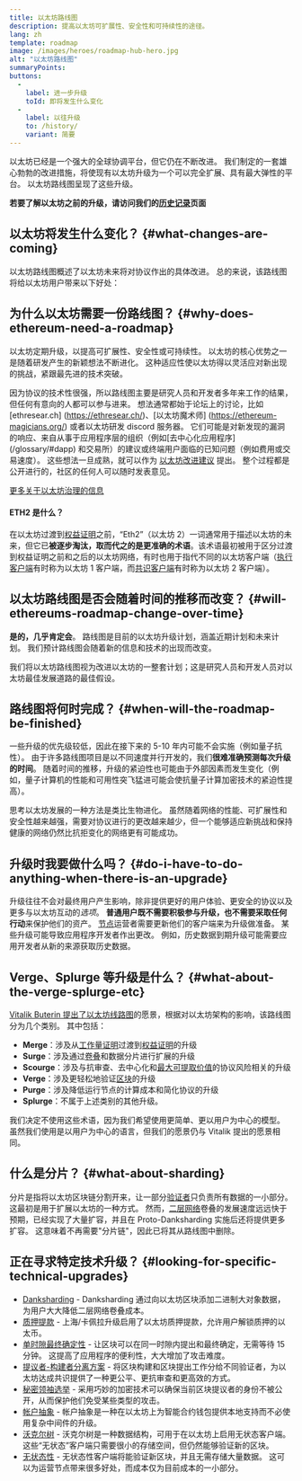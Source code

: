 ```yaml
---
title: 以太坊路线图
description: 提高以太坊可扩展性、安全性和可持续性的途径。
lang: zh
template: roadmap
image: /images/heroes/roadmap-hub-hero.jpg
alt: "以太坊路线图"
summaryPoints:
buttons:
  - 
    label: 进一步升级
    toId: 即将发生什么变化
  - 
    label: 以往升级
    to: /history/
    variant: 简要
---
```


以太坊已经是一个强大的全球协调平台，但它仍在不断改进。 我们制定的一套雄心勃勃的改进措施，将使现有以太坊升级为一个可以完全扩展、具有最大弹性的平台。 以太坊路线图呈现了这些升级。

**若要了解以太坊之前的升级，请访问我们的[历史记录](/history/)页面**

## 以太坊将发生什么变化？ {#what-changes-are-coming}

以太坊路线图概述了以太坊未来将对协议作出的具体改进。 总的来说，该路线图将给以太坊用户带来以下好处：

<CardGrid>
  <RoadmapActionCard
    to="/roadmap/scaling"
    title="交易费用更低"
    image="scaling"
    description="Rollups are too expensive and rely on centralized components, causing users to place too much trust in their operators. The roadmap includes fixes for both of these problems."
    buttonText="More on reducing fees"
  />
  <RoadmapActionCard
    to="/roadmap/security"
    title="更安全"
    image="security"
    description="Ethereum is already very secure but it can be made even stronger, ready to withstand all kinds of attack far into the future."
    buttonText="More on security"
  />
  <RoadmapActionCard
    to="/roadmap/user-experience"
    title="改善用户体验"
    image="userExperience"
    description="More support for smart contract wallets and light-weight nodes will make using Ethereum simpler and safer."
    buttonText="More on user experience"
  />
  <RoadmapActionCard
    to="/roadmap/future-proofing"
    title="面向未来"
    image="futureProofing"
    description="Ethereum researchers and developers are solving tomorrow's problems today, readying the network for future generations."
    buttonText="More on future proofing"
  />
</CardGrid>

## 为什么以太坊需要一份路线图？ {#why-does-ethereum-need-a-roadmap}

以太坊定期升级，以提高可扩展性、安全性或可持续性。 以太坊的核心优势之一是随着研发产生的新颖想法不断进化。 这种适应性使以太坊得以灵活应对新出现的挑战，紧跟最先进的技术突破。

<RoadmapImageContent title="路线图是如何制定的？">

因为协议的技术性很强，所以路线图主要是研究人员和开发者多年来工作的结果，但任何有意向的人都可以参与进来。 想法通常都始于论坛上的讨论，比如[ethresear.ch] (https://ethresear.ch/)、[以太坊魔术师] (https://ethereum-magicians.org/) 或者以太坊研发 discord 服务器。 它们可能是对新发现的漏洞的响应、来自从事于应用程序层的组织（例如[去中心化应用程序] (/glossary/#dapp) 和交易所）的建议或终端用户面临的已知问题（例如费用或交易速度）。 这些想法一旦成熟，就可以作为 [以太坊改进建议](https://eips.ethereum.org/) 提出。 整个过程都是公开进行的，社区的任何人可以随时发表意见。

[更多关于以太坊治理的信息](/governance/)

</RoadmapImageContent>

<InfoBanner mb={8}>
  <h4 style={{ marginTop: 0 }}>ETH2 是什么？</h4>

  <p>在以太坊过渡到<a href="/glossary/#pos">权益证明</a>之前，“Eth2”（以太坊 2）一词通常用于描述以太坊的未来，但它已<strong>被逐步淘汰，取而代之的是更准确的术语</strong>。该术语最初被用于区分过渡到权益证明之前和之后的以太坊网络，有时也用于指代不同的以太坊客户端（<a href="/glossary/#execution-client">执行客户端</a>有时称为以太坊 1 客户端，而<a href="/glossary/#consensus-client">共识客户端</a>有时称为以太坊 2 客户端）。</p>

</InfoBanner>

## 以太坊路线图是否会随着时间的推移而改变？ {#will-ethereums-roadmap-change-over-time}

**是的，几乎肯定会**。 路线图是目前的以太坊升级计划，涵盖近期计划和未来计划。 我们预计路线图会随着新的信息和技术的出现而改变。

我们将以太坊路线图视为改进以太坊的一整套计划；这是研究人员和开发人员对以太坊最佳发展道路的最佳假设。

## 路线图将何时完成？ {#when-will-the-roadmap-be-finished}

一些升级的优先级较低，因此在接下来的 5-10 年内可能不会实施（例如量子抗性）。 由于许多路线图项目是以不同速度并行开发的，我们**很难准确预测每次升级的时间**。 随着时间的推移，升级的紧迫性也可能由于外部因素而发生变化（例如，量子计算机的性能和可用性突飞猛进可能会使抗量子计算加密技术的紧迫性提高）。

思考以太坊发展的一种方法是类比生物进化。 虽然随着网络的性能、可扩展性和安全性越来越强，需要对协议进行的更改越来越少，但一个能够适应新挑战和保持健康的网络仍然比抗拒变化的网络更有可能成功。

## 升级时我要做什么吗？ {#do-i-have-to-do-anything-when-there-is-an-upgrade}

升级往往不会对最终用户产生影响，除非提供更好的用户体验、更安全的协议以及更多与以太坊互动的<i>选项</i>。 **普通用户既不需要积极参与升级，也不需要采取任何行动**来保护他们的资产。 [节点](/glossary/#node)运营者需要更新他们的客户端来为升级做准备。 某些升级可能导致应用程序开发者作出更改。 例如，历史数据到期升级可能需要应用开发者从新的来源获取历史数据。

## Verge、Splurge 等升级是什么？ {#what-about-the-verge-splurge-etc}

[Vitalik Buterin 提出了以太坊线路图](https://twitter.com/VitalikButerin/status/1741190491578810445)的愿景，根据对以太坊架构的影响，该路线图分为几个类别。 其中包括：

- **Merge**：涉及从[工作量证明](/glossary/#pow)过渡到[权益证明](/glossary/#pos)的升级
- **Surge**：涉及通过[卷叠](/glossary/#rollups)和数据分片进行扩展的升级
- **Scourge**：涉及与抗审查、去中心化和[最大可提取价值](/glossary/#mev)的协议风险相关的升级
- **Verge**：涉及更轻松地验证[区块](/glossary/#block)的升级
- **Purge**：涉及降低运行节点的计算成本和简化协议的升级
- **Splurge**：不属于上述类别的其他升级。

我们决定不使用这些术语，因为我们希望使用更简单、更以用户为中心的模型。 虽然我们使用是以用户为中心的语言，但我们的愿景仍与 Vitalik 提出的愿景相同。

## 什么是分片？ {#what-about-sharding}

分片是指将以太坊区块链分割开来，让一部分[验证者](/glossary/#validator)只负责所有数据的一小部分。 这最初是用于扩展以太坊的一种方式。 然而，[二层网络](/glossary/#layer-2)卷叠的发展速度远远快于预期，已经实现了大量扩容，并且在 Proto-Danksharding 实施后还将提供更多扩容。 这意味着不再需要"分片链"，因此已将其从路线图中删除。

## 正在寻求特定技术升级？ {#looking-for-specific-technical-upgrades}

- [Danksharding](/roadmap/danksharding) - Danksharding 通过向以太坊区块添加二进制大对象数据，为用户大大降低二层网络卷叠成本。
- [质押提款](/staking/withdrawals) - 上海/卡佩拉升级启用了以太坊质押提款，允许用户解锁质押的以太币。
- [单时隙最终确定性](/roadmap/single-slot-finality) - 让区块可以在同一时隙内提出和最终确定，无需等待 15 分钟。 这提高了应用程序的便利性，大大增加了攻击难度。
- [提议者-构建者分离方案](/roadmap/pbs) - 将区块构建和区块提出工作分给不同验证者，为以太坊达成共识提供了一种更公平、更抗审查和更高效的方式。
- [秘密领袖选举](/roadmap/secret-leader-election) - 采用巧妙的加密技术可以确保当前区块提议者的身份不被公开，从而保护他们免受某些类型的攻击。
- [帐户抽象](/roadmap/account-abstraction) - 帐户抽象是一种在以太坊上为智能合约钱包提供本地支持而不必使用复杂中间件的升级。
- [沃克尔树](/roadmap/verkle-trees) - 沃克尔树是一种数据结构，可用于在以太坊上启用无状态客户端。 这些“无状态”客户端只需要很小的存储空间，但仍然能够验证新的区块。
- [无状态性](/roadmap/statelessness) - 无状态性客户端将能验证新区块，并且无需存储大量数据。 这可以为运营节点带来很多好处，而成本仅为目前成本的一小部分。
